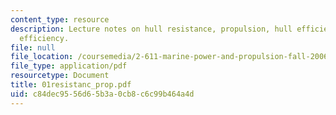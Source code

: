 ```yaml
---
content_type: resource
description: Lecture notes on hull resistance, propulsion, hull efficiency, and propeller
  efficiency.
file: null
file_location: /coursemedia/2-611-marine-power-and-propulsion-fall-2006/c84dec9556d65b3a0cb8c6c99b464a4d_01resistanc_prop.pdf
file_type: application/pdf
resourcetype: Document
title: 01resistanc_prop.pdf
uid: c84dec95-56d6-5b3a-0cb8-c6c99b464a4d
---
```

